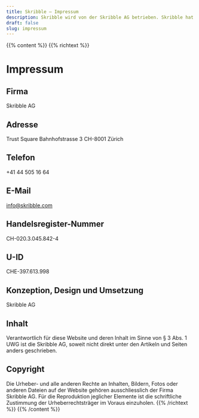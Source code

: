 ```yaml
---
title: Skribble – Impressum
description: Skribble wird von der Skribble AG betrieben. Skribble hat es sich zum Ziel gesetzt Vertragsprozesse zu digitalisieren. Seit der Gründung 2018 arbeitet ein wachsendes Team von Trust Shapern auf diese Zukunft hin.
draft: false
slug: impressum
---
```


{{% content %}}
{{% richtext %}}
# Impressum

## Firma
Skribble AG

## Adresse
Trust Square
Bahnhofstrasse 3
CH-8001 Zürich

## Telefon
+41 44 505 16 64

## E-Mail
[info@skribble.com](mailto:info@skribble.com "info@skribble.com")

## Handelsregister-Nummer
CH-020.3.045.842-4

## U-ID
CHE-397.613.998

## Konzeption, Design und Umsetzung
Skribble AG

## Inhalt
Verantwortlich für diese Website und deren Inhalt im Sinne von § 3 Abs. 1 UWG ist die Skribble AG, soweit nicht direkt unter den Artikeln und Seiten anders geschrieben.

## Copyright
Die Urheber- und alle anderen Rechte an Inhalten, Bildern, Fotos oder anderen Dateien auf der Website gehören ausschliesslich der Firma Skribble AG. Für die Reproduktion jeglicher Elemente ist die schriftliche Zustimmung der Urheberrechtsträger im Voraus einzuholen.
{{% /richtext %}}
{{% /content %}}
